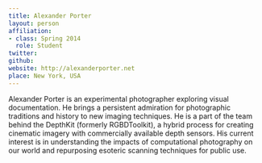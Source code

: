 ```yaml
---
title: Alexander Porter
layout: person
affiliation:
- class: Spring 2014
  role: Student
twitter:
github:
website: http://alexanderporter.net
place: New York, USA
---
```

Alexander Porter is an experimental photographer exploring visual documentation. He brings a persistent admiration for photographic traditions and history to new imaging techniques. He is a part of the team behind the DepthKit (formerly RGBDToolkit), a hybrid process for creating cinematic imagery with commercially available depth sensors. His current interest is in understanding the impacts of computational photography on our world and repurposing esoteric scanning techniques for public use.